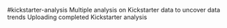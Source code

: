 #kickstarter-analysis
Multiple analysis on Kickstarter data to uncover data trends
Uploading completed Kickstarter analysis
